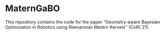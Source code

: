 # MaternGaBO
This repository contains the code for the paper "Geometry-aware Bayesian Optimization in Robotics using Riemannian Matérn Kernels" (CoRL'21). 
